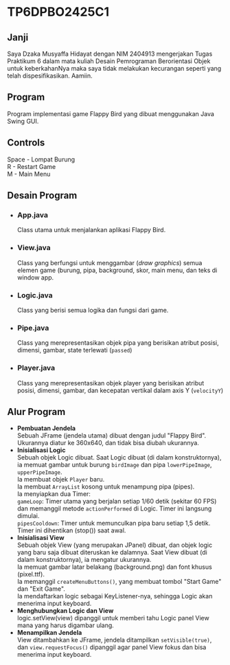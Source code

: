 # TP6DPBO2425C1
## Janji
Saya Dzaka Musyaffa Hidayat dengan NIM 2404913 mengerjakan Tugas Praktikum 6 dalam mata kuliah Desain Pemrograman Berorientasi Objek untuk keberkahanNya maka saya tidak melakukan kecurangan seperti yang telah dispesifikasikan. Aamiin.

## Program  
Program implementasi game Flappy Bird yang dibuat menggunakan Java Swing GUI.  

## Controls  
Space - Lompat Burung  
R - Restart Game  
M - Main Menu  

## Desain Program  
- ### App.java  
  Class utama untuk menjalankan aplikasi Flappy Bird.
- ### View.java
  Class yang berfungsi untuk menggambar (_draw graphics_) semua elemen game (burung, pipa, background, skor, main menu, dan teks di window app.  
- ### Logic.java
  Class yang berisi semua logika dan fungsi dari game. 
- ### Pipe.java
  Class yang merepresentasikan objek pipa yang berisikan atribut posisi, dimensi, gambar, state terlewati (``passed``)  
- ### Player.java
  Class yang merepresentasikan objek player yang berisikan atribut posisi, dimensi, gambar, dan kecepatan vertikal dalam axis Y (``velocityY``)

## Alur Program  
- **Pembuatan Jendela**  
  Sebuah JFrame (jendela utama) dibuat dengan judul "Flappy Bird". Ukurannya diatur ke 360x640, dan tidak bisa diubah ukurannya.
- **Inisialisasi Logic**  
  Sebuah objek Logic dibuat. Saat Logic dibuat (di dalam konstruktornya), ia memuat gambar untuk burung ``birdImage`` dan pipa ``lowerPipeImage``, ``upperPipeImage``.  
  Ia membuat objek ``Player`` baru.  
  Ia membuat ``ArrayList`` kosong untuk menampung pipa (pipes).  
  Ia menyiapkan dua Timer:  
  ``gameLoop``: Timer utama yang berjalan setiap 1/60 detik (sekitar 60 FPS) dan memanggil metode ``actionPerformed`` di Logic. Timer ini langsung dimulai.  
  ``pipesCooldown``: Timer untuk memunculkan pipa baru setiap 1,5 detik. Timer ini dihentikan (stop()) saat awal.  
- **Inisialisasi View**  
  Sebuah objek View (yang merupakan JPanel) dibuat, dan objek logic yang baru saja dibuat diteruskan ke dalamnya. Saat View dibuat (di dalam konstruktornya), ia mengatur ukurannya.  
  Ia memuat gambar latar belakang (background.png) dan font khusus (pixel.ttf).  
  Ia memanggil ``createMenuButtons()``, yang membuat tombol "Start Game" dan "Exit Game".  
  Ia mendaftarkan logic sebagai KeyListener-nya, sehingga Logic akan menerima input keyboard.  
- **Menghubungkan Logic dan View**  
  logic.setView(view) dipanggil untuk memberi tahu Logic panel View mana yang harus digambar ulang.  
- **Menampilkan Jendela**  
  View ditambahkan ke JFrame, jendela ditampilkan ``setVisible(true)``, dan ``view.requestFocus()`` dipanggil agar panel View fokus dan bisa menerima input keyboard.  

